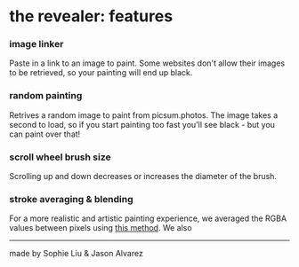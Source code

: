 the revealer: features
=================


### image linker

Paste in a link to an image to paint. Some websites don't allow their images to be retrieved, so your painting will end up black.  

### random painting

Retrives a random image to paint from picsum.photos. The image takes a second to load, so if you start painting too fast you'll see black - but you can paint over that!

### scroll wheel brush size

Scrolling up and down decreases or increases the diameter of the brush.

### stroke averaging & blending

For a more realistic and artistic painting experience, we averaged the RGBA values between pixels using [this method](https://sighack.com/post/averaging-rgb-colors-the-right-way). We also 



-------------------

made by Sophie Liu & Jason Alvarez